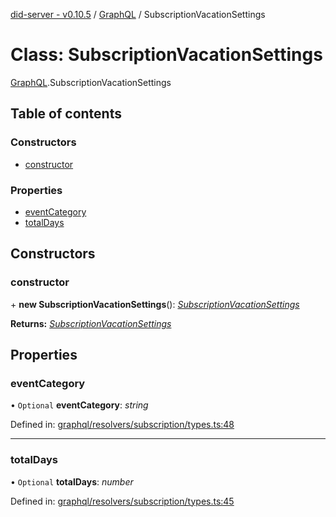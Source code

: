 [did-server - v0.10.5](../README.md) / [GraphQL](../modules/graphql.md) / SubscriptionVacationSettings

# Class: SubscriptionVacationSettings

[GraphQL](../modules/graphql.md).SubscriptionVacationSettings

## Table of contents

### Constructors

- [constructor](graphql.subscriptionvacationsettings.md#constructor)

### Properties

- [eventCategory](graphql.subscriptionvacationsettings.md#eventcategory)
- [totalDays](graphql.subscriptionvacationsettings.md#totaldays)

## Constructors

### constructor

\+ **new SubscriptionVacationSettings**(): [*SubscriptionVacationSettings*](graphql.subscriptionvacationsettings.md)

**Returns:** [*SubscriptionVacationSettings*](graphql.subscriptionvacationsettings.md)

## Properties

### eventCategory

• `Optional` **eventCategory**: *string*

Defined in: [graphql/resolvers/subscription/types.ts:48](https://github.com/Puzzlepart/did/blob/dev/server/graphql/resolvers/subscription/types.ts#L48)

___

### totalDays

• `Optional` **totalDays**: *number*

Defined in: [graphql/resolvers/subscription/types.ts:45](https://github.com/Puzzlepart/did/blob/dev/server/graphql/resolvers/subscription/types.ts#L45)
